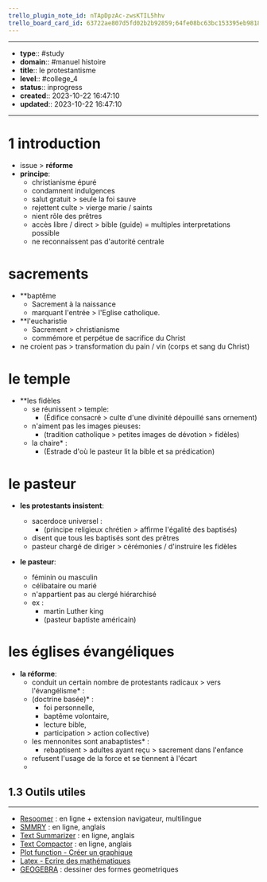 ```yaml
---
trello_plugin_note_id: nTApDpzAc-zwsKTIL5hhv
trello_board_card_id: 63722ae807d5fd02b2b92859;64fe08bc63bc153395eb9818
---
```




---
- **type**:: #study
- **domain**:: #manuel histoire
- **title**:: le protestantisme
- **level**:: #college_4
- **status**:: inprogress
- **created**:: 2023-10-22 16:47:10
- **updated**:: 2023-10-22 16:47:10
---





# 1 introduction


- issue > **réforme** 
- **principe**:
	- christianisme épuré
	- condamnent  indulgences 
	- salut gratuit > seule la foi sauve
	-  rejettent culte > vierge marie / saints
	- nient rôle des prêtres
	- accès libre / direct > bible (guide) = multiples interpretations possible
	- ne reconnaissent pas d'autorité centrale 

# sacrements


- **baptême 
	- Sacrement à la naissance
	- marquant l'entrée > l'Eglise catholique.
- **l'eucharistie
	- Sacrement > christianisme 
	- commémore et perpétue de sacrifice du Christ
- ne croient pas > transformation du pain / vin (corps et sang du Christ)

# le temple

- **les fidèles
	- se réunissent > temple:
		- (Édifice consacré > culte d'une divinité dépouillé sans ornement)
	- n'aiment pas les images pieuses:
		- (tradition catholique > petites images de dévotion > fidèles)
	- la chaire* :
		- (Estrade d'où le pasteur lit la bible et sa prédication)

# le pasteur

- **les protestants insistent**:
	- sacerdoce universel :
		- (principe religieux chrétien > affirme l'égalité des baptisés)
	- disent que tous les baptisés sont des prêtres
	- pasteur chargé de diriger > cérémonies / d'instruire les fidèles

- **le pasteur**:
	- féminin ou masculin
	- célibataire ou marié
	- n'appartient pas au clergé hiérarchisé
	- ex :
		- martin Luther king 
		- (pasteur baptiste américain)

# les églises évangéliques

- **la réforme**:
	- conduit un certain nombre de protestants radicaux > vers l'évangélisme* :
	- (doctrine basée)* :
		- foi personnelle,
		- baptême volontaire, 
		- lecture bible, 
		- participation > action collective)
	- les mennonites sont anabaptistes* :
		- rebaptisent > adultes ayant reçu > sacrement dans l'enfance
	- refusent l'usage de la force et se tiennent à l'écart 
	- 




## 1.3	Outils utiles
---

-   [Resoomer](https://resoomer.com/fr) : en ligne + extension navigateur, multilingue
-   [SMMRY](https://smmry.com/) : en ligne, anglais
-   [Text Summarizer](http://textsummarization.net/text-summarizer) : en ligne, anglais
-   [Text Compactor](https://www.textcompactor.com/) : en ligne, anglais
- [Plot function - Créer un graphique](https://github.com/leonhma/obsidian-functionplot)
- [Latex - Ecrire des mathématiques](https://fr.wikibooks.org/wiki/LaTeX/%C3%89crire_des_math%C3%A9matiques)
- [GEOGEBRA](https://www.geogebra.org/geometry?lang=fr) : dessiner des formes geometriques 